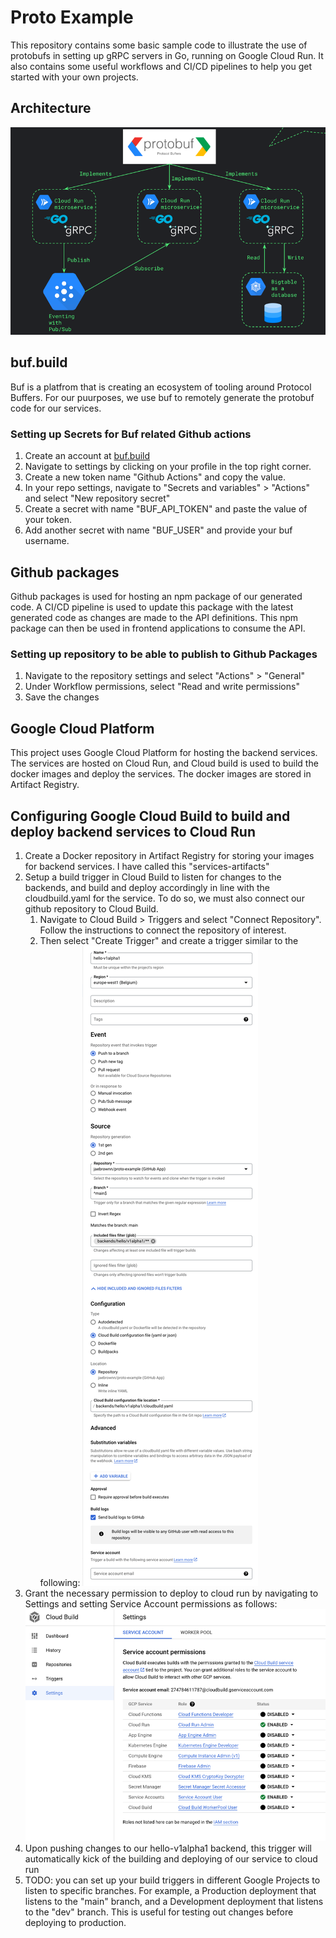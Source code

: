 # Proto Example
This repository contains some basic sample code to illustrate the use of protobufs in setting up gRPC servers in Go, 
running on Google Cloud Run. It also contains some useful workflows and CI/CD pipelines to help you get started with
your own projects.

## Architecture

![img_2.png](img_2.png)

## buf.build
Buf is a platfrom that is creating an ecosystem of tooling around Protocol Buffers. For our puurposes, we use buf to
remotely generate the protobuf code for our services. 

### Setting up Secrets for Buf related Github actions
1. Create an account at [buf.build](https://buf.build)
2. Navigate to settings by clicking on your profile in the top right corner.
3. Create a new token name "Github Actions" and copy the value.
4. In your repo settings, navigate to "Secrets and variables" > "Actions" and select "New repository secret"
5. Create a secret with name "BUF_API_TOKEN" and paste the value of your token.
6. Add another secret with name "BUF_USER" and provide your buf username.

## Github packages
Github packages is used for hosting an npm package of our generated code. A CI/CD pipeline
is used to update this package with the latest generated code as changes are made to the API definitions. This npm package
can then be used in frontend applications to consume the API.

### Setting up repository to be able to publish to Github Packages
1. Navigate to the repository settings and select "Actions" > "General"
2. Under Workflow permissions, select "Read and write permissions"
3. Save the changes

## Google Cloud Platform
This project uses Google Cloud Platform for hosting the backend services. The services are hosted on Cloud Run, and
Cloud build is used to build the docker images and deploy the services. The docker images are stored in Artifact Registry.

## Configuring Google Cloud Build to build and deploy backend services to Cloud Run
1. Create a Docker repository in Artifact Registry for storing your images for backend services. I have
called this "services-artifacts"
2. Setup a build trigger in Cloud Build to listen for changes to the backends, and build and deploy accordingly
in line with the cloudbuild.yaml for the service. To do so, we must also connect our github repository to Cloud Build.
   1. Navigate to Cloud Build > Triggers and select "Connect Repository". Follow the instructions to connect the repository of interest.
   2. Then select "Create Trigger" and create a trigger similar to the following:
![img.png](img.png)
3. Grant the necessary permission to deploy to cloud run by navigating to Settings and setting Service Account permissions as follows:
![img_1.png](img_1.png)
4. Upon pushing changes to our hello-v1alpha1 backend, this trigger will automatically kick of the building and deploying of our service to cloud run
5. TODO: you can set up your build triggers in different Google Projects to listen to specific branches. For example, a Production deployment that 
listens to the "main" branch, and a Development deployment that listens to the "dev" branch. This is useful for testing out changes before deploying to production.
